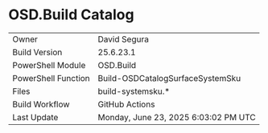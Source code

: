﻿# OSD.Build Catalog

| | |
|-|-|
| Owner | David Segura |
| Build Version | 25.6.23.1 |
| PowerShell Module | OSD.Build |
| PowerShell Function | Build-OSDCatalogSurfaceSystemSku |
| Files | build-systemsku.* |
| Build Workflow | GitHub Actions |
| Last Update | Monday, June 23, 2025 6:03:02 PM UTC |
